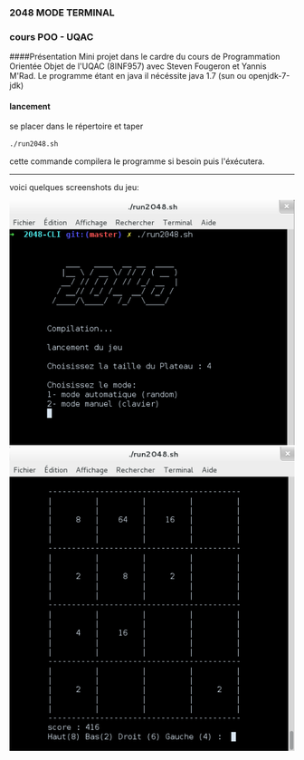### 2048 MODE TERMINAL
### cours POO - UQAC

####Présentation
Mini projet dans le cardre du cours de Programmation Orientée Objet de l'UQAC (8INF957) avec Steven Fougeron et Yannis M'Rad.
Le programme étant en java il nécéssite java 1.7 (sun ou openjdk-7-jdk)

#### lancement
se placer dans le répertoire et taper
```bash
./run2048.sh
```
cette commande compilera le programme si besoin puis l'éxécutera.


-------------------
voici quelques screenshots du jeu:

![début](img/screenshot_begin.png)
![jeu](img/screenshot_game.png)
